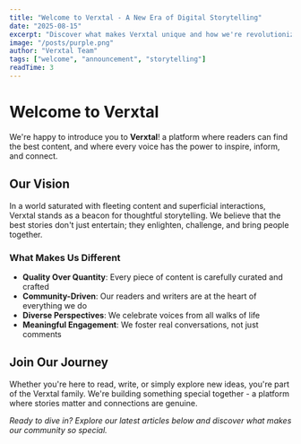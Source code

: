 ```yaml
---
title: "Welcome to Verxtal - A New Era of Digital Storytelling"
date: "2025-08-15"
excerpt: "Discover what makes Verxtal unique and how we're revolutionizing the way stories are told in the digital age."
image: "/posts/purple.png"
author: "Verxtal Team"
tags: ["welcome", "announcement", "storytelling"]
readTime: 3
---
```


# Welcome to Verxtal

We're happy to introduce you to **Verxtal**! a platform where readers can find the best content, and where every voice has the power to inspire, inform, and connect.

## Our Vision

In a world saturated with fleeting content and superficial interactions, Verxtal stands as a beacon for thoughtful storytelling. We believe that the best stories don't just entertain; they enlighten, challenge, and bring people together.

### What Makes Us Different

- **Quality Over Quantity**: Every piece of content is carefully curated and crafted
- **Community-Driven**: Our readers and writers are at the heart of everything we do  
- **Diverse Perspectives**: We celebrate voices from all walks of life
- **Meaningful Engagement**: We foster real conversations, not just comments

## Join Our Journey

Whether you're here to read, write, or simply explore new ideas, you're part of the Verxtal family. We're building something special together - a platform where stories matter and connections are genuine.

*Ready to dive in? Explore our latest articles below and discover what makes our community so special.*